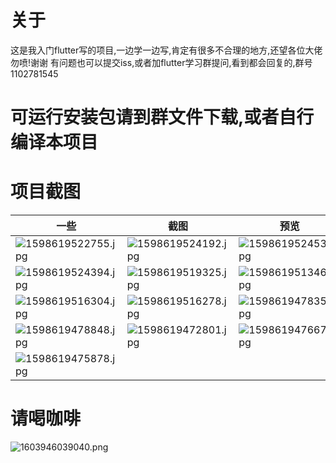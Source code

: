 # 关于
这是我入门flutter写的项目,一边学一边写,肯定有很多不合理的地方,还望各位大佬勿喷!谢谢
有问题也可以提交iss,或者加flutter学习群提问,看到都会回复的,群号1102781545

# 可运行安装包请到群文件下载,或者自行编译本项目


# 项目截图
|一些|截图|预览|
| --- | --- | --- |
|![1598619522755.jpg](https://static.saintic.com/picbed/huang/2020/08/28/1598619522755.jpg)|![1598619524192.jpg](https://static.saintic.com/picbed/huang/2020/08/28/1598619524192.jpg)|![1598619524535.jpg](https://static.saintic.com/picbed/huang/2020/08/28/1598619524535.jpg)|
|![1598619524394.jpg](https://static.saintic.com/picbed/huang/2020/08/28/1598619524394.jpg)|![1598619519325.jpg](https://static.saintic.com/picbed/huang/2020/08/28/1598619519325.jpg)|![1598619513469.jpg](https://static.saintic.com/picbed/huang/2020/08/28/1598619513469.jpg)|
|![1598619516304.jpg](https://static.saintic.com/picbed/huang/2020/08/28/1598619516304.jpg)|![1598619516278.jpg](https://static.saintic.com/picbed/huang/2020/08/28/1598619516278.jpg)|![1598619478353.jpg](https://static.saintic.com/picbed/huang/2020/08/28/1598619478353.jpg)|
|![1598619478848.jpg](https://static.saintic.com/picbed/huang/2020/08/28/1598619478848.jpg)|![1598619472801.jpg](https://static.saintic.com/picbed/huang/2020/08/28/1598619472801.jpg)|![1598619476671.jpg](https://static.saintic.com/picbed/huang/2020/08/28/1598619476671.jpg)|
|![1598619475878.jpg](https://static.saintic.com/picbed/huang/2020/08/28/1598619475878.jpg)|||

# 请喝咖啡

![1603946039040.png](https://static.saintic.com/picbed/huang/2020/10/29/1603946039040.png)